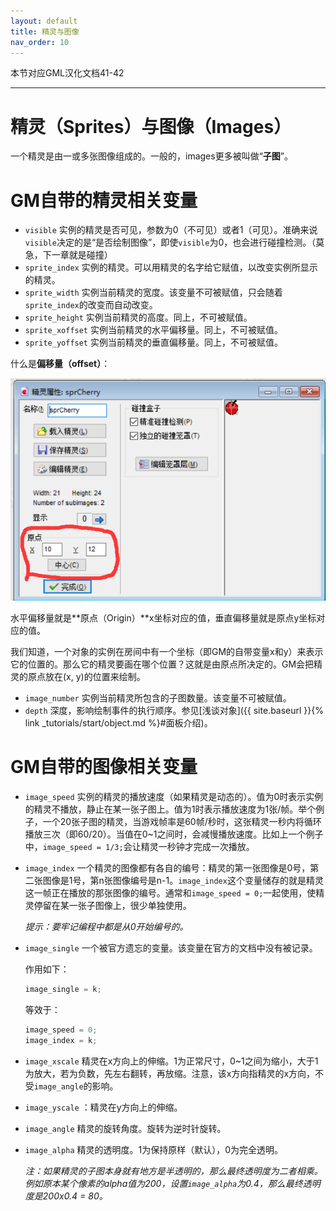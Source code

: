 ```yaml
---
layout: default
title: 精灵与图像
nav_order: 10
---
```


本节对应GML汉化文档41-42

---

# 精灵（Sprites）与图像（Images）

一个精灵是由一或多张图像组成的。一般的，images更多被叫做“**子图**”。

# GM自带的精灵相关变量

* `visible` 实例的精灵是否可见，参数为0（不可见）或者1（可见）。准确来说`visible`决定的是“是否绘制图像”，即使`visible`为0，也会进行碰撞检测。（莫急，下一章就是碰撞）
* `sprite_index` 实例的精灵。可以用精灵的名字给它赋值，以改变实例所显示的精灵。
* `sprite_width` 实例当前精灵的宽度。该变量不可被赋值，只会随着`sprite_index`的改变而自动改变。
* `sprite_height` 实例当前精灵的高度。同上，不可被赋值。
* `sprite_xoffset` 实例当前精灵的水平偏移量。同上，不可被赋值。
* `sprite_yoffset` 实例当前精灵的垂直偏移量。同上，不可被赋值。

什么是**偏移量（offset）**：

![Offset](/assets/images/sprite_image/offset.png)

水平偏移量就是**原点（Origin）**x坐标对应的值，垂直偏移量就是原点y坐标对应的值。

我们知道，一个对象的实例在房间中有一个坐标（即GM的自带变量x和y）来表示它的位置的。那么它的精灵要画在哪个位置？这就是由原点所决定的。GM会把精灵的原点放在(x, y)的位置来绘制。

* `image_number` 实例当前精灵所包含的子图数量。该变量不可被赋值。
* `depth` 深度，影响绘制事件的执行顺序。参见[浅谈对象]({{ site.baseurl }}{% link _tutorials/start/object.md %}#面板介绍)。

# GM自带的图像相关变量

* `image_speed` 实例的精灵的播放速度（如果精灵是动态的）。值为0时表示实例的精灵不播放，静止在某一张子图上。值为1时表示播放速度为1张/帧。举个例子，一个20张子图的精灵，当游戏帧率是60帧/秒时，这张精灵一秒内将循环播放三次（即60/20）。当值在0\~1之间时，会减慢播放速度。比如上一个例子中，`image_speed = 1/3;`会让精灵一秒钟才完成一次播放。

* `image_index` 一个精灵的图像都有各自的编号：精灵的第一张图像是0号，第二张图像是1号，第n张图像编号是n-1。`image_index`这个变量储存的就是精灵这一帧正在播放的那张图像的编号。通常和`image_speed = 0;`一起使用，使精灵停留在某一张子图像上，很少单独使用。

    *提示：要牢记编程中都是从0开始编号的。*

* `image_single` 一个被官方遗忘的变量。该变量在官方的文档中没有被记录。

    作用如下：

    ```c
    image_single = k;
    ```

    等效于：

    ```c
    image_speed = 0;
    image_index = k;
    ```

* `image_xscale` 精灵在x方向上的伸缩。1为正常尺寸，0~1之间为缩小，大于1为放大，若为负数，先左右翻转，再放缩。注意，该x方向指精灵的x方向，不受`image_angle`的影响。
* `image_yscale` ：精灵在y方向上的伸缩。
* `image_angle` 精灵的旋转角度。旋转为逆时针旋转。
* `image_alpha` 精灵的透明度。1为保持原样（默认），0为完全透明。

    *注：如果精灵的子图本身就有地方是半透明的，那么最终透明度为二者相乘。例如原本某个像素的alpha值为200，设置`image_alpha`为0.4，那么最终透明度是200x0.4 = 80。*
